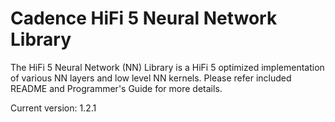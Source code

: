 # Cadence HiFi 5 Neural Network Library
The HiFi 5 Neural Network (NN) Library is a HiFi 5 optimized implementation of various NN layers and low
level NN kernels. Please refer included README and Programmer's Guide for more details.

Current version: 1.2.1
